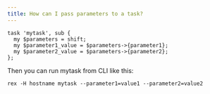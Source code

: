 ```yaml
---
title: How can I pass parameters to a task?
---
```


    task 'mytask', sub {
      my $parameters = shift;
      my $parameter1_value = $parameters->{parameter1};
      my $parameter2_value = $parameters->{parameter2};
    };

Then you can run mytask from CLI like this:

    rex -H hostname mytask --parameter1=value1 --parameter2=value2
